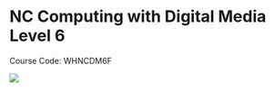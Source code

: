 # NC Computing with Digital Media Level 6

Course Code: WHNCDM6F

![](https://assets-ouch.icons8.com/thumb/105/b22d1b22-9d34-4ae7-9cbb-e95b94045b19.png)



